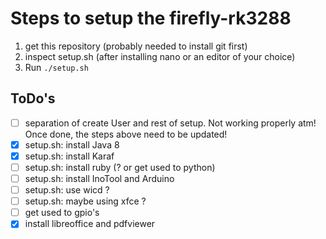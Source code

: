 Steps to setup the firefly-rk3288
=================================
1. get this repository (probably needed to install git first)
2. inspect setup.sh (after installing nano or an editor of your choice)
3. Run `./setup.sh`

ToDo's
------
- [ ] separation of create User and rest of setup. Not working properly atm! Once done, the steps above need to be updated!
- [x] setup.sh: install Java 8
- [x] setup.sh: install Karaf
- [ ] setup.sh: install ruby (? or get used to python)
- [ ] setup.sh: install InoTool and Arduino
- [ ] setup.sh: use wicd ? 
- [ ] setup.sh: maybe using xfce ?
- [ ] get used to gpio's 
- [x] install libreoffice and pdfviewer
